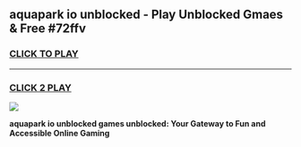 
## aquapark io unblocked - Play Unblocked Gmaes & Free #72ffv
<h3>
<a href="https://news.freeplayer.one?title=aquapark_io_unblocked&ref=24F">CLICK TO PLAY</a></h3>
<hr>

<h3>
<a href="https://news.freeplayer.one?title=aquapark_io_unblocked&ref=24F">CLICK 2 PLAY</a>
  
</h3>

<a href="https://news.freeplayer.one?title=aquapark_io_unblocked&ref=24F/"><img src="https://clearcache.store/games.png"></a>


**aquapark io unblocked games unblocked: Your Gateway to Fun and Accessible Online Gaming**
